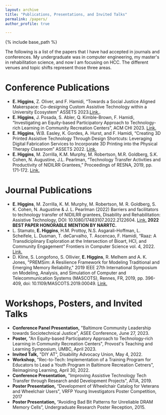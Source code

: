 ```yaml
---
layout: archive
title: "Publications, Presentations, and Invited Talks"
permalink: /papers/
author_profile: true

---
```


{% include base_path %}

The following is a list of the papers that I have had accepted in journals and conferences. My undergraduate was in computer engineering, my master's in rehabilitation science, and now I am focusing on HCC. The different venues and topic shifts represent those three areas. 

Conference Publications
======
<ul>
  <li><b>E. Higgins</b>, Z. Oliver, and F. Hamidi, “Towards a Social Justice Aligned Makerspace: Co-designing Custom Assistive Technology within a University Ecosystem” ASSETS 2023.<a target="_blank" href="https://dl.acm.org/doi/abs/10.1145/3597638.3608393">Link.</a>.
  </li>
  <li><b>E. Higgins</b>, J. Posada, S. Abler, Q. Kimble-Brown, F. Hamidi, “Investigating an Equity-based Participatory Approach to Technology-rich Learning in Community Recreation Centers”, ACM CHI 2023. <a target="_blank" href="https://dl.acm.org/doi/abs/10.1145/3544548.3581567">Link.</a>
  </li>
  <li><b>E. Higgins</b>, W.B. Easley, K. Gordes, A. Hurst, and F. Hamidi, “Creating 3D Printed Assistive Technology Through Design Shortcuts: Leveraging Digital Fabrication Services to Incorporate 3D Printing into the Physical Therapy Classroom” ASSETS 2022. <a target="_blank" href="https://dl.acm.org/doi/abs/10.1145/3517428.3544816">Link.</a>
  </li>
  <li><b>E. Higgins</b>, M. Zorrilla, K.M. Murphy, M. Robertson, M.R. Goldberg, S.K. Cohen, N. Augustine, J.L. Pearlman, “Technology Transfer Activities and Productivity of NIDILRR Grantees,” Proceedings of RESNA, 2019, pp. 171-172. <a target="_blank" href="https://www.resna.org/sites/default/files/conference/2020/StudentScientificPapers/Outcomes/90Higgins.html">Link.</a>
  </li>
 </ul>
 
 Journal Publications
======
<ul>
  <li><b>E. Higgins</b>, M. Zorrilla, K. M. Murphy, M. Robertson, M. R. Goldberg, S. K. Cohen, N. Augustine & J. L. Pearlman (2022) Barriers and facilitators to technology transfer of NIDILRR grantees, Disability and Rehabilitation: Assistive Technology, DOI: 10.1080/17483107.2022.2122604. <a target="_blank" href="https://pubmed.ncbi.nlm.nih.gov/36136917/">Link.</a><b> 2022 BEST PAPER HONORABLE MENTION BY NARRTC.</b>
  </li>
  <li>L. Stamato, <b>E. Higgins</b>, H.M. Prottoy, N.S. Asgarali-Hoffman, L. Scheifele, L. Dusman, T. deCarvalho, T. Ascencao, F. Hamidi, “Raaz: A Transdiciplinary Exploration at the Intersection of Bioart, HCI, and Community Engagement” Frontiers in Computer Science vol. 4, 2022. <a target="_blank" href="https://www.frontiersin.org/articles/10.3389/fcomp.2022.830959/full">Link.</a>
  </li>
  <li>D. Kline, S. Longofono, S. Ollivier, <b>E. Higgins</b>, R. Melhem and A. K. Jones, "PREMSim: A Resilience Framework for Modeling Traditional and Emerging Memory Reliability," 2019 IEEE 27th International Symposium on Modeling, Analysis, and Simulation of Computer and Telecommunication Systems (MASCOTS), Rennes, FR, 2019, pp. 396-409, doi: 10.1109/MASCOTS.2019.00049. <a target="_blank" href="https://ieeexplore.ieee.org/document/8843253">Link.</a>
  </li>
 </ul>
 
  Workshops, Posters, and Invited Talks
======
<ul>
  <li><b>Conference Panel Presentation,</b> "Baltimore Community Leadership towards Sociotechnical Justice", ASEE Conference, June 27, 2023.
  </li>
  <li><b>Poster,</b> "An Equity-based Participatory Approach to Technology-rich Learning in Community Recreation Centers", Provost's Teaching and Learning Symposium, UMBC, April 2023.
  </li>
  <li><b>Invited Talk,</b> "DIY AT", Disability Advocacy Union, May 4, 2022.
  </li>
  <li><b>Workshop,</b> "Rec-to-Tech: Implementation of a Training Program for Educators to Lead a Youth Program in Baltimore Recreation Cetners", Reimagining Learning, April 30, 2022.
  </li>
  <li><b>Conference Presentation,</b> "Improving Assistive Technology Tech Transfer through Research andd Development Projects", ATIA, 2019.
  </li>
  <li><b>Poster Presentation,</b> “Development of Wheelchair Catalog for Veterans and Wheelchair Users", VRFP Young Investigators Poster Competition, 2017
  </li>
  <li><b>Poster Presentation,</b> “Avoiding Bad Bit Patterns for Unreliable DRAM Memory Cells”, Undergraduate Research Poster Reception, 2015.
  </li>
 </ul>
